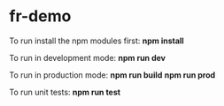 # fr-demo

To run install the npm modules first:
**npm install**

To run in development mode:
**npm run dev**

To run in production mode:
**npm run build**
**npm run prod**

To run unit tests:
**npm run test**


